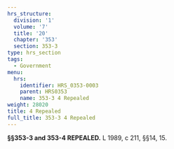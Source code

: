 ```yaml
---
hrs_structure:
  division: '1'
  volume: '7'
  title: '20'
  chapter: '353'
  section: 353-3
type: hrs_section
tags:
  - Government
menu:
  hrs:
    identifier: HRS_0353-0003
    parent: HRS0353
    name: 353-3 4 Repealed
weight: 28020
title: 4 Repealed
full_title: 353-3 4 Repealed
---
```

**§§353-3 and 353-4 REPEALED.** L 1989, c 211, §§14, 15.